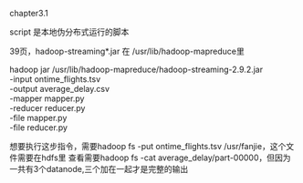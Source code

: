 chapter3.1

script 是本地伪分布式运行的脚本

39页，hadoop-streaming*.jar 在 /usr/lib/hadoop-mapreduce里

hadoop jar  /usr/lib/hadoop-mapreduce/hadoop-streaming-2.9.2.jar\
  -input ontime_flights.tsv \
  -output average_delay.csv \
  -mapper mapper.py \
  -reducer reducer.py \
  -file mapper.py \
  -file reducer.py 

  想要执行这步指令，需要hadoop fs -put ontime_flights.tsv /usr/fanjie，这个文件需要在hdfs里
  查看需要hadoop fs -cat average_delay/part-00000，但因为一共有3个datanode,三个加在一起才是完整的输出
